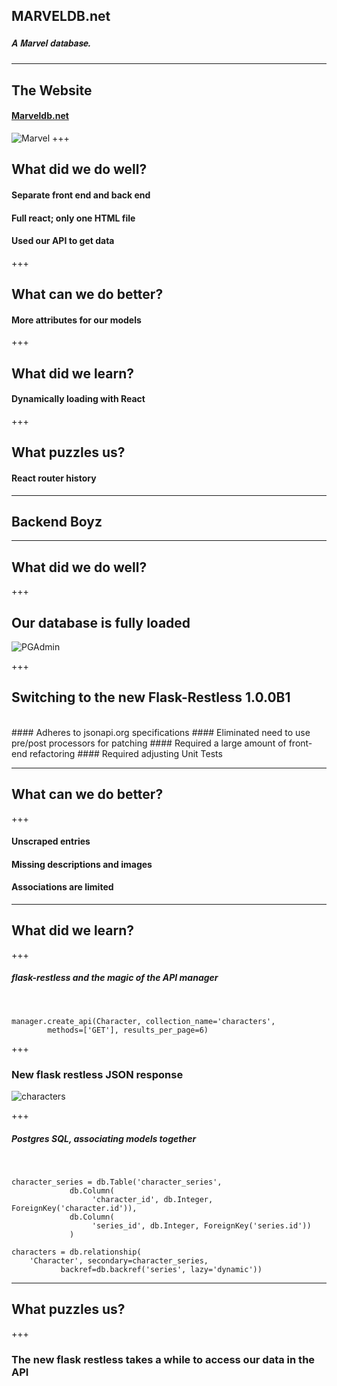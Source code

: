 ## MARVELDB.net
##### <span style="font-family:Helvetica Neue; font-weight:bold">A <span style="color=red">Marvel</span> database.</span>

---

## The Website
#### <a href="http://marveldb.net">Marveldb.net</a>
![Marvel](http://suspekproductions.com/wp-content/uploads/2014/06/marvel2-672x372.jpg)
+++

## What did we do well?
#### Separate front end and back end
#### Full react; only one HTML file
#### Used our API to get data

+++

## What can we do better?

#### More attributes for our models

+++

## What did we learn?

#### Dynamically loading with React

+++

## What puzzles us?

#### React router history

---

## Backend Boyz

---

## What did we do well?

+++

## Our database is fully loaded
![PGAdmin](http://i.imgur.com/GBVCClT.jpg)

+++

## Switching to the new Flask-Restless 1.0.0B1
<br>
#### Adheres to jsonapi.org specifications
#### Eliminated need to use pre/post processors for patching
#### Required a large amount of front-end refactoring
#### Required adjusting Unit Tests 

---

## What can we do better?

+++

#### Unscraped entries

#### Missing descriptions and images

#### Associations are limited

---

## What did we learn?

+++

##### flask-restless and the magic of the API manager
<br>

    manager.create_api(Character, collection_name='characters', 
            methods=['GET'], results_per_page=6)

+++

### New flask restless JSON response
![characters](http://i.imgur.com/DoajTVG.png)

+++

##### Postgres SQL, associating models together
<br>

    character_series = db.Table('character_series',
                 db.Column(
                      'character_id', db.Integer, ForeignKey('character.id')),
                 db.Column(
                      'series_id', db.Integer, ForeignKey('series.id'))
                 )

    characters = db.relationship(
        'Character', secondary=character_series, 
               backref=db.backref('series', lazy='dynamic'))

---

## What puzzles us?

+++

### The new flask restless takes a while to access our data in the API

